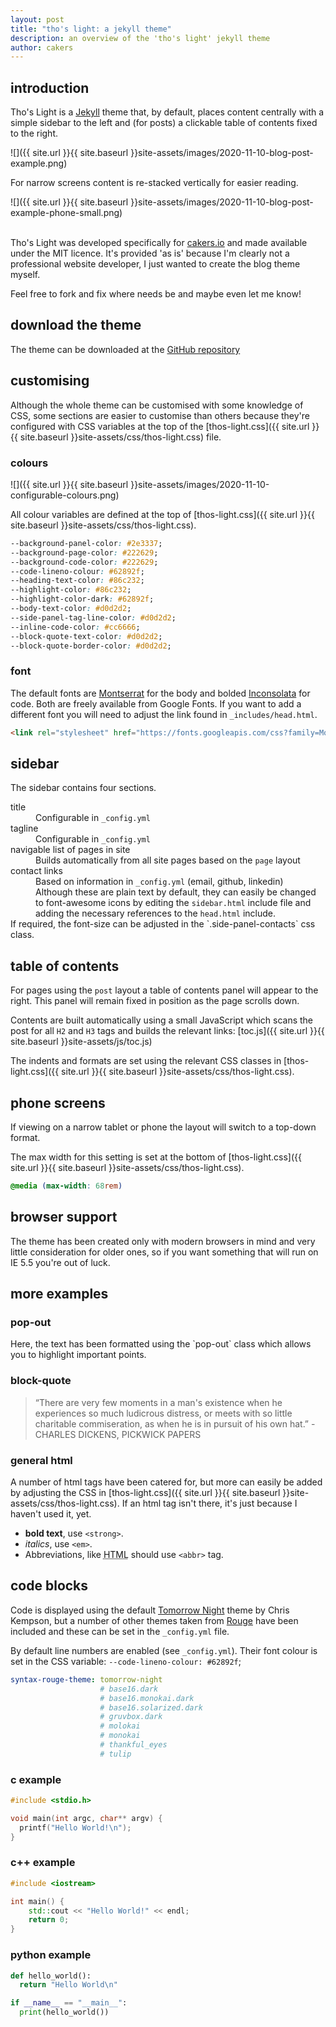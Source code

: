 ```yaml
---
layout: post
title: "tho's light: a jekyll theme"
description: an overview of the 'tho's light' jekyll theme
author: cakers
---
```

## introduction

Tho's Light is a [Jekyll](http://jekyllrb.com) theme that, by default, places content centrally with a simple sidebar to the left and (for posts) a clickable table of contents fixed to the right. 

![]({{ site.url }}{{ site.baseurl }}site-assets/images/2020-11-10-blog-post-example.png)

For narrow screens content is re-stacked vertically for easier reading.

![]({{ site.url }}{{ site.baseurl }}site-assets/images/2020-11-10-blog-post-example-phone-small.png)

\
Tho's Light was developed specifically for [cakers.io](https://cakers.io) and made available under the MIT licence. It's provided 'as is' because I'm clearly not a professional website developer, I just wanted to create the blog theme myself. 

Feel free to fork and fix where needs be and maybe even let me know!

## download the theme

The theme can be downloaded at the <a href="https://github.com/chris-j-akers/thos-light">GitHub repository</a>

## customising

Although the whole theme can be customised with some knowledge of CSS, some sections are easier to customise than others because they're configured with CSS variables at the top of the [thos-light.css]({{ site.url }}{{ site.baseurl }}site-assets/css/thos-light.css) file.

### colours

![]({{ site.url }}{{ site.baseurl }}site-assets/images/2020-11-10-configurable-colours.png)

All colour variables are defined at the top of [thos-light.css]({{ site.url }}{{ site.baseurl }}site-assets/css/thos-light.css).

```css
--background-panel-color: #2e3337;
--background-page-color: #222629;
--background-code-color: #222629;
--code-lineno-colour: #62892f;
--heading-text-color: #86c232;
--highlight-color: #86c232;
--highlight-color-dark: #62892f;
--body-text-color: #d0d2d2;
--side-panel-tag-line-color: #d0d2d2;
--inline-code-color: #cc6666;
--block-quote-text-color: #d0d2d2;
--block-quote-border-color: #d0d2d2;
```

### font
  
The default fonts are [Montserrat](https://fonts.google.com/specimen/Montserrat) for the body and bolded [Inconsolata](https://fonts.google.com/specimen/Inconsolata) for code. Both are freely available from Google Fonts. If you want to add a different font you will need to adjust the link found in `_includes/head.html`.

  ```html
  <link rel="stylesheet" href="https://fonts.googleapis.com/css?family=Montserrat:400,400italic,700|Inconsolata:400,400">
  ```

## sidebar

The sidebar contains four sections.

<dl>
  <dt>title</dt>
  <dd>Configurable in <code>_config.yml</code></dd>

  <dt>tagline</dt>
  <dd>Configurable in <code>_config.yml</code></dd>

  <dt>navigable list of pages in site</dt>
  <dd>Builds automatically from all site pages based on the <code>page</code> layout</dd>

  <dt>contact links</dt>
  <dd>Based on information in <code>_config.yml</code> (email, github, linkedin) </dd>
  <dd>Although these are plain text by default, they can easily be changed to font-awesome icons by editing the <code>sidebar.html</code> include file and adding the necessary references to the <code>head.html</code> include.</dd> If required, the font-size can be adjusted in the `.side-panel-contacts` css class.
</dl>

## table of contents

For pages using the `post` layout a table of contents panel will appear to the right. This panel will remain fixed in position as the page scrolls down.

Contents are built automatically using a small JavaScript  which scans the post for all `H2` and `H3` tags and builds the relevant links: [toc.js]({{ site.url }}{{ site.baseurl }}site-assets/js/toc.js)

The indents and formats are set using the relevant CSS classes in [thos-light.css]({{ site.url }}{{ site.baseurl }}site-assets/css/thos-light.css).

## phone screens

If viewing on a narrow tablet or phone the layout will switch to a top-down format. 

The max width for this setting is set at the bottom of [thos-light.css]({{ site.url }}{{ site.baseurl }}site-assets/css/thos-light.css).

```css
@media (max-width: 68rem)
```

## browser support

The theme has been created only with modern browsers in mind and very little consideration for older ones, so if you want something that will run on IE 5.5 you're out of luck.

## more examples

### pop-out

<div class="pop-out">
  Here, the text has been formatted using the `pop-out` class which allows you to highlight important points.
</div>

### block-quote

> “There are very few moments in a man's existence when he experiences so much ludicrous distress, or meets with so little charitable commiseration, as when he is in pursuit of his own hat.” - CHARLES DICKENS, PICKWICK PAPERS

### general html

A number of html tags have been catered for, but more can easily be added by adjusting the CSS in [thos-light.css]({{ site.url }}{{ site.baseurl }}site-assets/css/thos-light.css). If an html tag isn't there, it's just because I haven't used it, yet.

- **bold text**, use `<strong>`.
- *italics*, use `<em>`.
- Abbreviations, like <abbr title="HyperText Markup Langage">HTML</abbr> should use `<abbr>` tag.

## code blocks

Code is displayed using the default [Tomorrow Night](https://github.com/chriskempson/tomorrow-theme) theme by Chris Kempson, but a number of other themes taken from [Rouge](https://github.com/rouge-ruby/rouge) have been included and these can be set in the `_config.yml` file.

By default line numbers are enabled (see `_config.yml`). Their font colour is set in the CSS variable: `--code-lineno-colour: #62892f`;

```yaml
syntax-rouge-theme: tomorrow-night
                    # base16.dark
                    # base16.monokai.dark
                    # base16.solarized.dark
                    # gruvbox.dark
                    # molokai
                    # monokai
                    # thankful_eyes
                    # tulip
```

### c example

```c
#include <stdio.h>

void main(int argc, char** argv) {
  printf("Hello World!\n");
}
```
### c++ example
```c++
#include <iostream>

int main() {
    std::cout << "Hello World!" << endl;
    return 0;
}
```
### python example
```python
def hello_world():
  return "Hello World\n"

if __name__ == "__main__":
  print(hello_world())
```